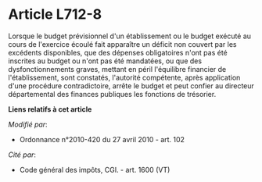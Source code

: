 # Article L712-8

Lorsque le budget prévisionnel d'un établissement ou le budget exécuté au cours de l'exercice écoulé fait apparaître un
déficit non couvert par les excédents disponibles, que des dépenses obligatoires n'ont pas été inscrites au budget ou n'ont
pas été mandatées, ou que des dysfonctionnements graves, mettant en péril l'équilibre financier de l'établissement, sont
constatés, l'autorité compétente, après application d'une procédure contradictoire, arrête le budget et peut confier au
directeur départemental des finances publiques les fonctions de trésorier.

**Liens relatifs à cet article**

_Modifié par_:

  - Ordonnance n°2010-420  du 27 avril 2010 - art. 102

_Cité par_:

  - Code général des impôts, CGI. - art. 1600 (VT)
